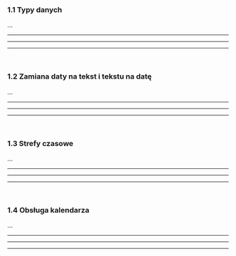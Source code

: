 ### 1.1 Typy danych
...

---
---
---
&nbsp;
### 1.2 Zamiana daty na tekst i tekstu na datę
...

---
---
---
&nbsp;
### 1.3 Strefy czasowe
...

---
---
---
&nbsp;
### 1.4 Obsługa kalendarza
...

---
---
---
&nbsp;
